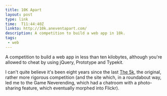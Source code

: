 ```yaml
---
title: 10K Apart
layout: post
type: link
time:  T11:44:40Z
linkto: http://10k.aneventapart.com/
description: A competition to build a web app in 10k. 
tags: 
 - web
---
```


A competition to build a web app in less than ten kilobytes, although you're allowed to cheat by using jQuery, Prototype and Typekit.

I can't quite believe it's been eight years since the last [The 5k](http://www.the5k.org/), the original, rather more rigorous competition (and the site which, in a roundabout way, led me to the Game Neverending, which had a chatroom with a photo-sharing feature, which eventually morphed into Flickr).
